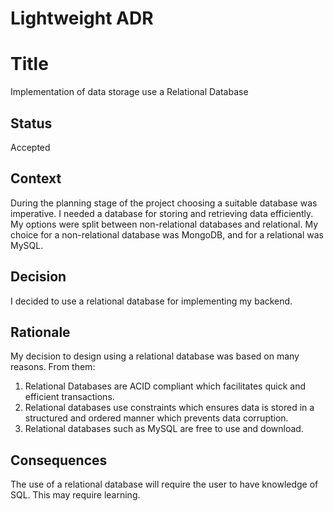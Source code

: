 # Lightweight ADR

# Title
Implementation of data storage use a Relational Database

## Status
Accepted

## Context
During the planning stage of the project choosing a suitable database was imperative. I needed a database for storing and retrieving data efficiently. My options were split between non-relational databases and relational. My choice for a non-relational database was MongoDB, and for a relational was MySQL.

## Decision
I decided to use a relational database for implementing my backend.

## Rationale
My decision to design using a relational database was based on many reasons. From them:

1. Relational Databases are ACID compliant which facilitates quick and efficient transactions.
2. Relational databases use constraints which ensures data is stored in a structured and ordered manner which prevents data corruption.
3. Relational databases such as MySQL are free to use and download.

## Consequences
The use of a relational database will require the user to have knowledge of SQL. This may require learning.
